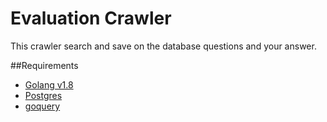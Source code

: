 # Evaluation Crawler

This crawler search and save on the database questions and your answer.

##Requirements
 - [Golang v1.8](https://golang.org/doc/go1.8)
 - [Postgres](https://www.postgresql.org/)
 - [goquery](https://github.com/PuerkitoBio/goquery)
